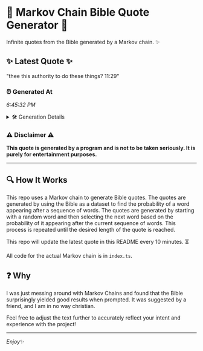 # 📖 Markov Chain Bible Quote Generator 📖

Infinite quotes from the Bible generated by a Markov chain. ✨

## ✨ Latest Quote ✨
"thee this authority to do these things? 11:29"

### ⏰ Generated At
*6:45:32 PM*

<details>
    <summary>🛠️ Generation Details</summary>
    <p>
        <strong>🌱 Seed:</strong> thee<br>
        <strong>🔄 Iterations:</strong> 7<br>
        <strong>📜 Context History:</strong><br>[ thee ]: this<br>[ thee, this ]: authority<br>[ thee, this, authority ]: to<br>[ thee, this, authority, to ]: do<br>[ thee, this, authority, to, do ]: these<br>[ thee, this, authority, to, do, these ]: things?<br>[ this, authority, to, do, these, things? ]: 11:29<br>
    </p>
</details>

### ⚠️ Disclaimer ⚠️
**This quote is generated by a program and is not to be taken seriously. It is purely for entertainment purposes.**

---

## 🔍 How It Works

This repo uses a Markov chain to generate Bible quotes. The quotes are generated by using the Bible as a dataset to find the probability of a word appearing after a sequence of words. The quotes are generated by starting with a random word and then selecting the next word based on the probability of it appearing after the current sequence of words. This process is repeated until the desired length of the quote is reached.

This repo will update the latest quote in this README every 10 minutes. ⏳

All code for the actual Markov chain is in `index.ts`.

## ❓ Why

I was just messing around with Markov Chains and found that the Bible surprisingly yielded good results when prompted. 
It was suggested by a friend, and I am in no way christian.

Feel free to adjust the text further to accurately reflect your intent and experience with the project!

---

*Enjoy*✨
